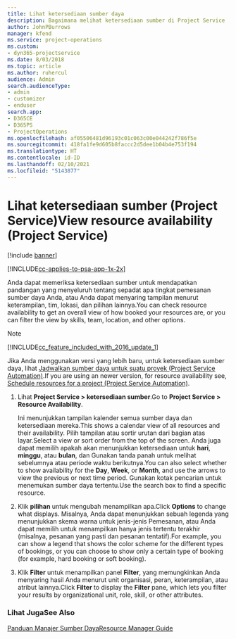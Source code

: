 ```yaml
---
title: Lihat ketersediaan sumber daya
description: Bagaimana melihat ketersediaan sumber di Project Service
author: JohnPBurrows
manager: kfend
ms.service: project-operations
ms.custom:
- dyn365-projectservice
ms.date: 8/03/2018
ms.topic: article
ms.author: ruhercul
audience: Admin
search.audienceType:
- admin
- customizer
- enduser
search.app:
- D365CE
- D365PS
- ProjectOperations
ms.openlocfilehash: af05506481d96193c01c063c00e044242f786f5e
ms.sourcegitcommit: 418fa1fe9d605b8faccc2d5dee1b04b4e753f194
ms.translationtype: HT
ms.contentlocale: id-ID
ms.lasthandoff: 02/10/2021
ms.locfileid: "5143877"
---
```

# <a name="view-resource-availability-project-service"></a><span data-ttu-id="b6b6c-103">Lihat ketersediaan sumber (Project Service)</span><span class="sxs-lookup"><span data-stu-id="b6b6c-103">View resource availability (Project Service)</span></span>

[!include [banner](../includes/psa-now-project-operations.md)]

[!INCLUDE[cc-applies-to-psa-app-1x-2x](../includes/cc-applies-to-psa-app-1x-2x.md)]

<span data-ttu-id="b6b6c-104">Anda dapat memeriksa ketersediaan sumber untuk mendapatkan pandangan yang menyeluruh tentang sepadat apa tingkat pemesanan sumber daya Anda, atau Anda dapat menyaring tampilan menurut keterampilan, tim, lokasi, dan pilihan lainnya.</span><span class="sxs-lookup"><span data-stu-id="b6b6c-104">You can check resource availability to get an overall view of how booked your resources are, or you can filter the view by skills, team, location, and other options.</span></span>  
  
> [!NOTE]
> [!INCLUDE[cc_feature_included_with_2016_update_1](../includes/cc-feature-included-with-2016-update-1.md)]  
> 
>  <span data-ttu-id="b6b6c-105">Jika Anda menggunakan versi yang lebih baru, untuk ketersediaan sumber daya, lihat [Jadwalkan sumber daya untuk suatu proyek (Project Service Automation)](../psa/schedule-resources-project.md).</span><span class="sxs-lookup"><span data-stu-id="b6b6c-105">If you are using an newer version, for resource availability see, [Schedule resources for a project (Project Service Automation)](../psa/schedule-resources-project.md).</span></span>  

1. <span data-ttu-id="b6b6c-106">Lihat **Project Service > ketersediaan sumber**.</span><span class="sxs-lookup"><span data-stu-id="b6b6c-106">Go to **Project Service > Resource Availability**.</span></span>  

    <span data-ttu-id="b6b6c-107">Ini menunjukkan tampilan kalender semua sumber daya dan ketersediaan mereka.</span><span class="sxs-lookup"><span data-stu-id="b6b6c-107">This shows a calendar view of all resources and their availability.</span></span> <span data-ttu-id="b6b6c-108">Pilih tampilan atau sortir urutan dari bagian atas layar.</span><span class="sxs-lookup"><span data-stu-id="b6b6c-108">Select a view or sort order from the top of the screen.</span></span> <span data-ttu-id="b6b6c-109">Anda juga dapat memilih apakah akan menunjukkan ketersediaan untuk **hari**, **minggu**, atau **bulan**, dan Gunakan tanda panah untuk melihat sebelumnya atau periode waktu berikutnya.</span><span class="sxs-lookup"><span data-stu-id="b6b6c-109">You can also select whether to show availability for the **Day**, **Week**, or **Month**, and use the arrows to view the previous or next time period.</span></span> <span data-ttu-id="b6b6c-110">Gunakan kotak pencarian untuk menemukan sumber daya tertentu.</span><span class="sxs-lookup"><span data-stu-id="b6b6c-110">Use the search box to find a specific resource.</span></span>  

2. <span data-ttu-id="b6b6c-111">Klik **pilihan** untuk mengubah menampilkan apa.</span><span class="sxs-lookup"><span data-stu-id="b6b6c-111">Click **Options** to change what displays.</span></span> <span data-ttu-id="b6b6c-112">Misalnya, Anda dapat menunjukkan sebuah legenda yang menunjukkan skema warna untuk jenis-jenis Pemesanan, atau Anda dapat memilih untuk menampilkan hanya jenis tertentu terakhir (misalnya, pesanan yang pasti dan pesanan tentatif).</span><span class="sxs-lookup"><span data-stu-id="b6b6c-112">For example, you can show a legend that shows the color scheme for the different types of bookings, or you can choose to show only a certain type of booking (for example, hard booking or soft booking).</span></span>  

3. <span data-ttu-id="b6b6c-113">Klik **Filter** untuk menampilkan panel **Filter**, yang memungkinkan Anda menyaring hasil Anda menurut unit organisasi, peran, keterampilan, atau atribut lainnya.</span><span class="sxs-lookup"><span data-stu-id="b6b6c-113">Click **Filter** to display the **Filter** pane, which lets you filter your results by organizational unit, role, skill, or other attributes.</span></span>  

### <a name="see-also"></a><span data-ttu-id="b6b6c-114">Lihat Juga</span><span class="sxs-lookup"><span data-stu-id="b6b6c-114">See Also</span></span>  
 [<span data-ttu-id="b6b6c-115">Panduan Manajer Sumber Daya</span><span class="sxs-lookup"><span data-stu-id="b6b6c-115">Resource Manager Guide</span></span>](../psa/resource-manager-guide.md)
